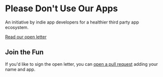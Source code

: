 # Please Don't Use Our Apps

An initiative by indie app developers for a healthier third party app ecosystem.

[Read our open letter](https://donotuse.tiramisu.website)

## Join the Fun

If you'd like to sign the open letter, you can [open a pull request](https://github.com/devtiramisu/do-not-use/pulls) adding your name and app.
